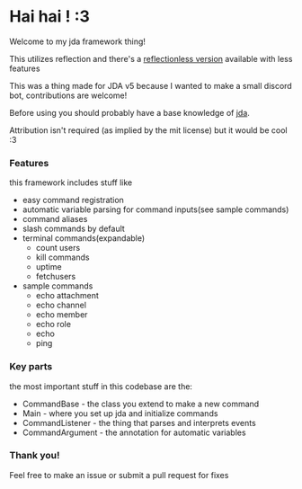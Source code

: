 ﻿# Hai hai ! :3
Welcome to my jda framework thing!

This utilizes reflection and there's a [reflectionless version](https://github.com/computer-catt/JDA-Framework/tree/Reflectionless) available with less features

This was a thing made for JDA v5 because I wanted to make a small discord bot, contributions are welcome!

Before using you should probably have a base knowledge of [jda](https://jda.wiki/introduction/jda/).

Attribution isn't required (as implied by the mit license) but it would be cool :3

### Features

this framework includes stuff like
- easy command registration
- automatic variable parsing for command inputs(see sample commands)
- command aliases
- slash commands by default
- terminal commands(expandable)
  - count users
  - kill commands
  - uptime
  - fetchusers
- sample commands
  - echo attachment
  - echo channel
  - echo member
  - echo role
  - echo
  - ping

### Key parts

the most important stuff in this codebase are the:
- CommandBase - the class you extend to make a new command
- Main - where you set up jda and initialize commands
- CommandListener - the thing that parses and interprets events
- CommandArgument - the annotation for automatic variables

### Thank you!

Feel free to make an issue or submit a pull request for fixes